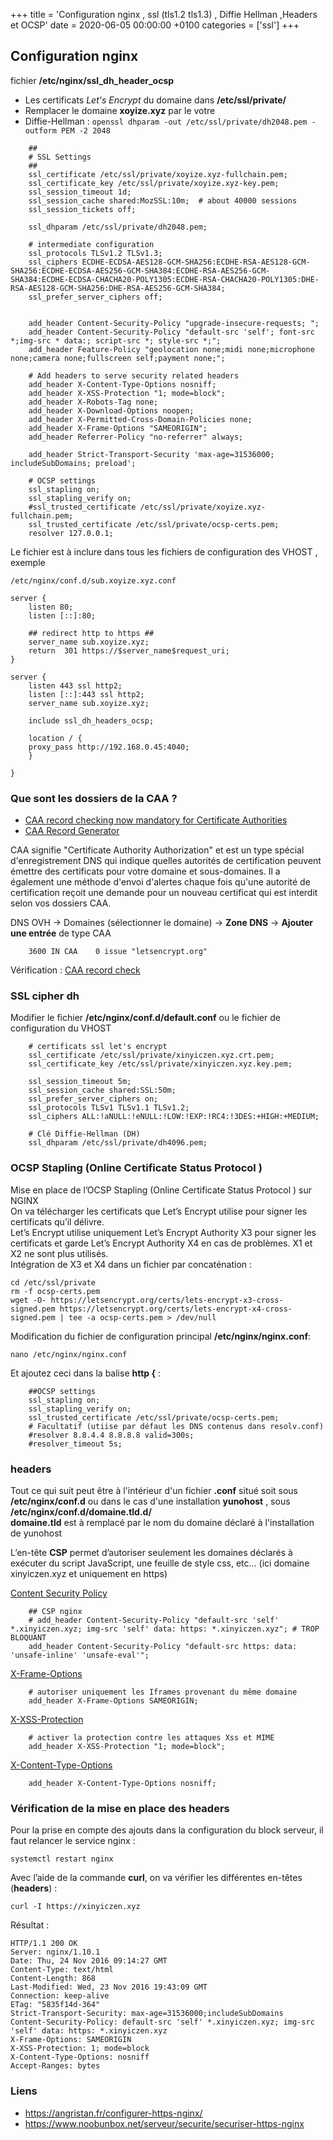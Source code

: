 +++
title = 'Configuration nginx , ssl (tls1.2 tls1.3) , Diffie Hellman ,Headers et OCSP'
date = 2020-06-05 00:00:00 +0100
categories = ['ssl']
+++
## Configuration nginx

fichier **/etc/nginx/ssl_dh_header_ocsp**

* Les certificats *Let's Encrypt* du domaine dans **/etc/ssl/private/**
* Remplacer le domaine **xoyize.xyz** par le votre 
* Diffie-Hellman : `openssl dhparam -out /etc/ssl/private/dh2048.pem -outform PEM -2 2048`

```
    ##
    # SSL Settings
    ##
    ssl_certificate /etc/ssl/private/xoyize.xyz-fullchain.pem;
    ssl_certificate_key /etc/ssl/private/xoyize.xyz-key.pem;
    ssl_session_timeout 1d;
    ssl_session_cache shared:MozSSL:10m;  # about 40000 sessions
    ssl_session_tickets off;

    ssl_dhparam /etc/ssl/private/dh2048.pem;

    # intermediate configuration
    ssl_protocols TLSv1.2 TLSv1.3;
    ssl_ciphers ECDHE-ECDSA-AES128-GCM-SHA256:ECDHE-RSA-AES128-GCM-SHA256:ECDHE-ECDSA-AES256-GCM-SHA384:ECDHE-RSA-AES256-GCM-SHA384:ECDHE-ECDSA-CHACHA20-POLY1305:ECDHE-RSA-CHACHA20-POLY1305:DHE-RSA-AES128-GCM-SHA256:DHE-RSA-AES256-GCM-SHA384;
    ssl_prefer_server_ciphers off;


    add_header Content-Security-Policy "upgrade-insecure-requests; "; 
    add_header Content-Security-Policy "default-src 'self'; font-src *;img-src * data:; script-src *; style-src *;";
    add_header Feature-Policy "geolocation none;midi none;microphone none;camera none;fullscreen self;payment none;";

    # Add headers to serve security related headers
    add_header X-Content-Type-Options nosniff;
    add_header X-XSS-Protection "1; mode=block";
    add_header X-Robots-Tag none;
    add_header X-Download-Options noopen;
    add_header X-Permitted-Cross-Domain-Policies none;
    add_header X-Frame-Options "SAMEORIGIN"; 
    add_header Referrer-Policy "no-referrer" always;

    add_header Strict-Transport-Security 'max-age=31536000; includeSubDomains; preload';

    # OCSP settings
    ssl_stapling on;
    ssl_stapling_verify on;
    #ssl_trusted_certificate /etc/ssl/private/xoyize.xyz-fullchain.pem;
    ssl_trusted_certificate /etc/ssl/private/ocsp-certs.pem;
    resolver 127.0.0.1;

```

Le fichier est à inclure dans tous les fichiers de configuration des VHOST , exemple

    /etc/nginx/conf.d/sub.xoyize.xyz.conf 

```
server {
    listen 80;
    listen [::]:80;

    ## redirect http to https ##
    server_name sub.xoyize.xyz;
    return  301 https://$server_name$request_uri;
}

server {
    listen 443 ssl http2;
    listen [::]:443 ssl http2;
    server_name sub.xoyize.xyz;

    include ssl_dh_headers_ocsp;

    location / {
	proxy_pass http://192.168.0.45:4040;
    }

}
```

### Que sont les dossiers de la CAA ?

* [CAA record checking now mandatory for Certificate Authorities](https://dnsspy.io/blog/caa-record-checking-now-mandatory-certificate-authorities/)
* [CAA Record Generator](https://sslmate.com/caa/)

CAA signifie "Certificate Authority Authorization" et est un type spécial d'enregistrement DNS qui indique quelles autorités de certification peuvent émettre des certificats pour votre domaine et sous-domaines. Il a également une méthode d'envoi d'alertes chaque fois qu'une autorité de certification reçoit une demande pour un nouveau certificat qui est interdit selon vos dossiers CAA.

DNS OVH &rarr; Domaines (sélectionner le domaine) &rarr; **Zone DNS** &rarr; **Ajouter une entrée** de type CAA

        3600 IN CAA    0 issue "letsencrypt.org"

Vérification : [CAA record check](https://dnsspy.io/labs/caa-validator)

### SSL cipher dh

Modifier le fichier **/etc/nginx/conf.d/default.conf** ou le fichier de configuration du VHOST

```
    # certificats ssl let's encrypt
    ssl_certificate /etc/ssl/private/xinyiczen.xyz.crt.pem;
    ssl_certificate_key /etc/ssl/private/xinyiczen.xyz.key.pem;

    ssl_session_timeout 5m;
    ssl_session_cache shared:SSL:50m;
    ssl_prefer_server_ciphers on;
    ssl_protocols TLSv1 TLSv1.1 TLSv1.2;
    ssl_ciphers ALL:!aNULL:!eNULL:!LOW:!EXP:!RC4:!3DES:+HIGH:+MEDIUM;

    # Clé Diffie-Hellman (DH)
    ssl_dhparam /etc/ssl/private/dh4096.pem;
```


### OCSP Stapling (Online Certificate Status Protocol )

Mise en place de l’OCSP Stapling (Online Certificate Status Protocol ) sur NGINX  
On va télécharger les certificats que Let’s Encrypt utilise pour signer les certificats qu’il délivre.   
Let’s Encrypt utilise uniquement Let’s Encrypt Authority X3 pour signer les certificats et garde Let’s Encrypt Authority X4 en cas de problèmes. X1 et X2 ne sont plus utilisés.  
Intégration de X3 et X4 dans un fichier par concaténation  :

```
cd /etc/ssl/private
rm -f ocsp-certs.pem
wget -O- https://letsencrypt.org/certs/lets-encrypt-x3-cross-signed.pem https://letsencrypt.org/certs/lets-encrypt-x4-cross-signed.pem | tee -a ocsp-certs.pem > /dev/null
```
 

Modification du fichier de configuration principal **/etc/nginx/nginx.conf**:

    nano /etc/nginx/nginx.conf

 Et ajoutez ceci dans la balise **http {**  :

```nginx
    ##OCSP settings
    ssl_stapling on;
    ssl_stapling_verify on;
    ssl_trusted_certificate /etc/ssl/private/ocsp-certs.pem;
    # Facultatif (utiise par défaut les DNS contenus dans resolv.conf)
    #resolver 8.8.4.4 8.8.8.8 valid=300s;
    #resolver_timeout 5s;
```
 

### headers

Tout ce qui suit peut être à l'intérieur d'un fichier **.conf** situé soit sous **/etc/nginx/conf.d** ou dans le cas d'une installation **yunohost** , sous **/etc/nginx/conf.d/domaine.tld.d/**  
**domaine.tld** est à remplacé par le nom du domaine déclaré à l'installation de yunohost


L’en-tête **CSP** permet d’autoriser seulement les domaines déclarés à exécuter du script JavaScript, une feuille de style css, etc... (ici domaine xinyiczen.xyz et uniquement en https)

[Content Security Policy](https://wiki.mozilla.org/Security/Guidelines/Web_Security#Content_Security_Policy)

```
    ## CSP nginx
    # add_header Content-Security-Policy "default-src 'self' *.xinyiczen.xyz; img-src 'self' data: https: *.xinyiczen.xyz"; # TROP BLOQUANT
    add_header Content-Security-Policy "default-src https: data: 'unsafe-inline' 'unsafe-eval'";
```

[X-Frame-Options ](https://wiki.mozilla.org/Security/Guidelines/Web_Security#X-Frame-Options)

```
    # autoriser uniquement les Iframes provenant du même domaine
    add_header X-Frame-Options SAMEORIGIN;
```

[X-XSS-Protection](https://wiki.mozilla.org/Security/Guidelines/Web_Security#X-XSS-Protection)

```
    # activer la protection contre les attaques Xss et MIME
    add_header X-XSS-Protection "1; mode=block";
```

[X-Content-Type-Options](https://wiki.mozilla.org/Security/Guidelines/Web_Security#X-Content-Type-Options)

```
    add_header X-Content-Type-Options nosniff;
```

###  Vérification de la mise en place des headers  

Pour la prise en compte des ajouts dans la configuration du block serveur, il faut relancer le service nginx :

    systemctl restart nginx

Avec l’aide de la commande **curl**, on va vérifier les différentes en-têtes (**headers**) :

    curl -I https://xinyiczen.xyz

Résultat : 

```
HTTP/1.1 200 OK
Server: nginx/1.10.1
Date: Thu, 24 Nov 2016 09:14:27 GMT
Content-Type: text/html
Content-Length: 868
Last-Modified: Wed, 23 Nov 2016 19:43:09 GMT
Connection: keep-alive
ETag: "5835f14d-364"
Strict-Transport-Security: max-age=31536000;includeSubDomains
Content-Security-Policy: default-src 'self' *.xinyiczen.xyz; img-src 'self' data: https: *.xinyiczen.xyz
X-Frame-Options: SAMEORIGIN
X-XSS-Protection: 1; mode=block
X-Content-Type-Options: nosniff
Accept-Ranges: bytes
```


### Liens

 * <https://angristan.fr/configurer-https-nginx/>  
 * <https://www.noobunbox.net/serveur/securite/securiser-https-nginx>



